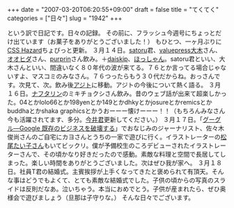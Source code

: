 +++
date = "2007-03-20T06:20:55+09:00"
draft = false
title = "てくてく"
categories = ["日々"]
slug = "1942"
+++

という訳で日記です。日々の記録。
その前に、フラッシュ今週号にちょっとだけ出ています（お菓子をありがとうございました！）
もひとつ、一ヶ月ぶりに<a href="http://csshazard.com" target="_blank">CSS Hazard</a>ちょびっと更新。
３月１４日。<a href="http://satoru.net" target="_blank">satoru</a>君、<a href="http://www.valuepress.co.jp" target="_blank">valuepress大木</a>さん、<a href="http://solvalou.net/" target="_blank">オオヒダ</a>さん、<a href="http://purpr.in/blog/" target="_blank">purprin</a>さん飲み。＋<a href="http://daiskip.com" target="_blank">daiskip</a>、<a href="http://glover.jp" target="_blank">ほっしゃん</a>。satoru君といい、大木さんといい、間違いなく８０年代の波が来てる。７６とか言ってる場合じゃないすよ、マスコミのみなさん。７６つったらもう３０代だからね。おっさんです。次見て、次。飲み後<a href="http://agito.heteml.jp" target="_blank">アジト</a>に移動。アジトの今後について熱く語る。
３月１６日。<a href="http://www.naph.tv/" target="_blank">ナフタリン</a>のミキチョクシさん飲み。昔のウェブ話が出来て超楽しかった。04とかlolo66とか198yenとか149とかdhkyとかjosureとかremicsとかbuddhaとかshaka graphicsとかうおーーー懐けーーー！！（もちろんみなさん今も活躍されてます、多分。<a href="http://www.asahi-net.or.jp/~bq5k-imi/" target="_blank">今井君</a>更新してください。）
３月１７日。「<a href="http://booklog.jp/asin/4166605011" target="_blank">グーグル―Google 既存のビジネスを破壊する</a>」でおなじみのジャーナリスト、佐々木俊尚さんのご自宅にカヨさんとうちの一家で遊びに行く。イラストレーターの<a href="http://www.taikomatsuo.com/" target="_blank">松尾たい子さん</a>もいてビックリ。僕が予備校生のころデビューされたイラストレーターさんで、その頃かなり好きだったので感動。素敵な料理と空間で長居してしまった。楽しい時間をありがとうございました。次はぜひ我が家へ。
３月１８日。社員T君の結婚式。主賓挨拶が上手くなってきたと褒められて有頂天。そんな事はどうでもよくて、とても素敵な結婚式でした。子供の頃からの写真のスライドは反則だなあ。泣いちゃう。本当におめでとう。子供が産まれたら、ぜひ奥様会で遊びましょう（旦那は子守りな。）
そんな日々でございます。
